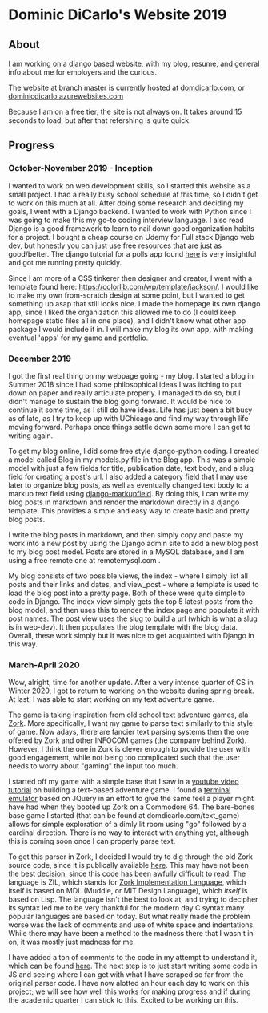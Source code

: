 # Dominic DiCarlo's Website 2019

## About

I am working on a django based website, with my blog, resume, and general info about me for employers and the curious.

The website at branch master is currently hosted at [domdicarlo.com](https://domdicarlo.com), or [dominicdicarlo.azurewebsites.com](https://dominicdicarlo.azurewebsites.com)

Because I am on a free tier, the site is not always on. It takes around 15 seconds to load, but after that refershing is quite quick.


## Progress

### October-November 2019 - Inception

I wanted to work on web development skills, so I started this website as a small project. I had a really busy school schedule at this time,
so I didn't get to work on this much at all. After doing some research and deciding my goals, I went with a Django backend. I wanted to work with Python since I was going to make this my go-to coding interview language. I also read Django is a good framework to learn to nail down good organization habits for a project. I bought a cheap course on Udemy for Full stack Django web dev, but honestly you can just use free resources that are just as good/better. The django tutorial for a polls app found [here](https://docs.djangoproject.com/en/3.0/intro/tutorial01/#creating-the-polls-app) is very insightful and got me running pretty quickly. 

Since I am more of a CSS tinkerer then designer and creator, I went with a template found here: https://colorlib.com/wp/template/jackson/. I would like to make my own from-scratch design at some point, but I wanted to get something up asap that still looks nice. I made the homepage its own django app, since I liked the organization this allowed me to do (I could keep homepage static files all in one place), and I didn't know what other app package I would include it in. I will make my blog its own app, with making eventual 'apps' for my game and portfolio. 

### December 2019

I got the first real thing on my webpage going - my blog. I started a blog in Summer 2018 since I had some philosophical ideas I was itching to put down on paper and really articulate properly. I managed to do so, but I didn't manage to sustain the blog going forward. It would be nice to continue it some time, as I still do have ideas. Life has just been a bit busy as of late, as I try to keep up with UChicago and find my way through life moving forward. Perhaps once things settle down some more I can get to writing again.

To get my blog online, I did some free style django-python coding. I created a model called Blog in my models.py file in the Blog app. This was a simple model with just a few fields for title, publication date, text body, and a slug field for creating a post's url. I also added a category field that I may use later to organize blog posts, as well as eventually changed text body to a markup text field using [django-markupfield](https://github.com/jamesturk/django-markupfield). By doing this, I can write my blog posts in markdown and render the markdown directly in a django template. This provides a simple and easy way to create basic and pretty blog posts. 

I write the blog posts in markdown, and then simply copy and paste my work into a new post by using the Django admin site to add a new blog post to my blog post model. Posts are stored in a MySQL database, and I am using a free remote one at remotemysql.com .

My blog consists of two possible views, the index - where I simply list all posts and their links and dates, and view_post - where a template is used to load the blog post into a pretty page. Both of these were quite simple to code in Django. The index view simply gets the top 5 latest posts from the blog model, and then uses this to render the index page and populate it with post names. The post view uses the slug to build a url (which is what a slug is in web-dev). It then populates the blog template with the blog data. Overall, these work simply but it was nice to get acquainted with Django in this way.


### March-April 2020

Wow, alright, time for another update. After a very intense quarter of CS in Winter 2020, I got to return to
working on the website during spring break. At last, I was able to start working on my text adventure game. 

The game is taking inspiration from old school text adventure games, ala [Zork](https://en.wikipedia.org/wiki/Zork).
More specifically, I want my game to parse text similarly to this style of game. Now adays, there are fancier
text parsing systems then the one offered by Zork and other INFOCOM games (the company behind Zork). However,
I think the one in Zork is clever enough to provide the user with good engagement, while not being too complicated such that the user needs to worry about "gaming" the input too much. 

I started off my game with a simple base that I saw in a [youtube video tutorial](https://www.youtube.com/watch?v=CfGsX5huj9U) on building a text-based adventure game. I found a [terminal emulator](https://terminal.jcubic.pl/) based on JQuery in an effort to give the same feel a player might have had when they booted up Zork on a Commodore 64. The bare-bones base game I started (that can be found at domdicarlo.com/text_game) allows for simple exploration of a dimly lit room using "go" followed by a cardinal direction. There is no way to interact with anything yet, although this is coming soon once I can properly parse text.

To get this parser in Zork, I decided I would try to dig through the old Zork source code, since it is publically available [here](https://github.com/historicalsource/zork1). This may have not been the best decision, since this code has been awfully difficult to read. The language is ZIL, which stands for [Zork Implementation Language](https://archive.org/details/Learning_ZIL_Steven_Eric_Meretzky_1995/mode/2up), which itself is based on MDL (Muddle, or MIT Design Language), which *itself* is based on Lisp. The language isn't the best to look at, and trying to decipher its syntax led me to be very thankful for the modern day C syntax many popular languages are based on today. But what really made the problem worse was the lack of comments and use of white space and indentations. While there may have been a method to the madness there that I wasn't in on, it was mostly just madness for me. 

I have added a ton of comments to the code in my attempt to understand it, which can be found [here](./dom_website/apps/text_game/static/text_game/zork-parser.zil). The next step is to just start writing some code in JS and seeing where I can get with what I have scraped so far from the original parser code. I have now alotted an hour each day to work on this project; we will see how well this works for making progress and if during the academic quarter I can stick to this. Excited to be working on this.


